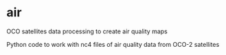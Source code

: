 # air
OCO satellites data processing to create air quality maps

Python code to work with nc4 files of air quality data from OCO-2 satellites
